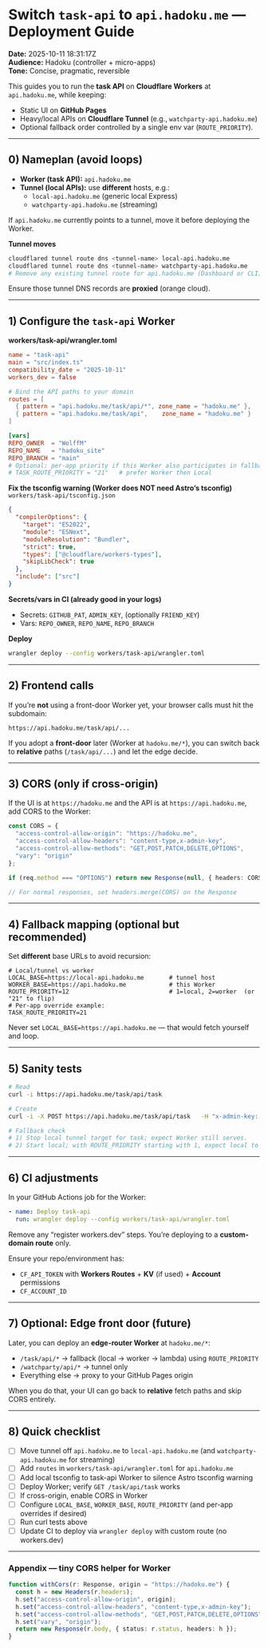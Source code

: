 # Switch `task-api` to `api.hadoku.me` — Deployment Guide
**Date:** 2025-10-11 18:31:17Z  
**Audience:** Hadoku (controller + micro-apps)  
**Tone:** Concise, pragmatic, reversible

This guides you to run the **task API** on **Cloudflare Workers** at `api.hadoku.me`, while keeping:
- Static UI on **GitHub Pages**
- Heavy/local APIs on **Cloudflare Tunnel** (e.g., `watchparty-api.hadoku.me`)
- Optional fallback order controlled by a single env var (`ROUTE_PRIORITY`).

---

## 0) Nameplan (avoid loops)
- **Worker (task API):** `api.hadoku.me`
- **Tunnel (local APIs):** use **different** hosts, e.g.:
  - `local-api.hadoku.me` (generic local Express)
  - `watchparty-api.hadoku.me` (streaming)
  
If `api.hadoku.me` currently points to a tunnel, move it before deploying the Worker.

**Tunnel moves**
```bash
cloudflared tunnel route dns <tunnel-name> local-api.hadoku.me
cloudflared tunnel route dns <tunnel-name> watchparty-api.hadoku.me
# Remove any existing tunnel route for api.hadoku.me (Dashboard or CLI)
```

Ensure those tunnel DNS records are **proxied** (orange cloud).

---

## 1) Configure the `task-api` Worker

**workers/task-api/wrangler.toml**
```toml
name = "task-api"
main = "src/index.ts"
compatibility_date = "2025-10-11"
workers_dev = false

# Bind the API paths to your domain
routes = [
  { pattern = "api.hadoku.me/task/api/*", zone_name = "hadoku.me" },
  { pattern = "api.hadoku.me/task/api",    zone_name = "hadoku.me" }
]

[vars]
REPO_OWNER  = "WolffM"
REPO_NAME   = "hadoku_site"
REPO_BRANCH = "main"
# Optional: per-app priority if this Worker also participates in fallback
# TASK_ROUTE_PRIORITY = "21"   # prefer Worker then Local
```

**Fix the tsconfig warning (Worker does NOT need Astro’s tsconfig)**
`workers/task-api/tsconfig.json`
```json
{
  "compilerOptions": {
    "target": "ES2022",
    "module": "ESNext",
    "moduleResolution": "Bundler",
    "strict": true,
    "types": ["@cloudflare/workers-types"],
    "skipLibCheck": true
  },
  "include": ["src"]
}
```

**Secrets/vars in CI (already good in your logs)**
- Secrets: `GITHUB_PAT`, `ADMIN_KEY`, (optionally `FRIEND_KEY`)
- Vars: `REPO_OWNER`, `REPO_NAME`, `REPO_BRANCH`

**Deploy**
```bash
wrangler deploy --config workers/task-api/wrangler.toml
```

---

## 2) Frontend calls

If you’re **not** using a front-door Worker yet, your browser calls must hit the subdomain:
```
https://api.hadoku.me/task/api/...
```

If you adopt a **front-door** later (Worker at `hadoku.me/*`), you can switch back to **relative** paths (`/task/api/...`) and let the edge decide.

---

## 3) CORS (only if cross-origin)
If the UI is at `https://hadoku.me` and the API is at `https://api.hadoku.me`, add CORS to the Worker:

```ts
const CORS = {
  "access-control-allow-origin": "https://hadoku.me",
  "access-control-allow-headers": "content-type,x-admin-key",
  "access-control-allow-methods": "GET,POST,PATCH,DELETE,OPTIONS",
  "vary": "origin"
};

if (req.method === "OPTIONS") return new Response(null, { headers: CORS });

// For normal responses, set headers.merge(CORS) on the Response
```

---

## 4) Fallback mapping (optional but recommended)

Set **different** base URLs to avoid recursion:
```env
# Local/tunnel vs worker
LOCAL_BASE=https://local-api.hadoku.me       # tunnel host
WORKER_BASE=https://api.hadoku.me            # this Worker
ROUTE_PRIORITY=12                            # 1=local, 2=worker  (or "21" to flip)
# Per-app override example:
TASK_ROUTE_PRIORITY=21
```

Never set `LOCAL_BASE=https://api.hadoku.me` — that would fetch yourself and loop.

---

## 5) Sanity tests

```bash
# Read
curl -i https://api.hadoku.me/task/api/task

# Create
curl -i -X POST https://api.hadoku.me/task/api/task   -H "x-admin-key: <key>" -H "content-type: application/json"   --data '{"title":"hello"}'

# Fallback check
# 1) Stop local tunnel target for task; expect Worker still serves.
# 2) Start local; with ROUTE_PRIORITY starting with 1, expect local to serve.
```

---

## 6) CI adjustments

In your GitHub Actions job for the Worker:
```yaml
- name: Deploy task-api
  run: wrangler deploy --config workers/task-api/wrangler.toml
```

Remove any “register workers.dev” steps. You’re deploying to a **custom-domain route** only.

Ensure your repo/environment has:
- `CF_API_TOKEN` with **Workers Routes** + **KV** (if used) + **Account** permissions
- `CF_ACCOUNT_ID`

---

## 7) Optional: Edge front door (future)

Later, you can deploy an **edge-router Worker** at `hadoku.me/*`:
- `/task/api/*` → fallback (local → worker → lambda) using `ROUTE_PRIORITY`
- `/watchparty/api/*` → tunnel only
- Everything else → proxy to your GitHub Pages origin

When you do that, your UI can go back to **relative** fetch paths and skip CORS entirely.

---

## 8) Quick checklist

- [ ] Move tunnel off `api.hadoku.me` to `local-api.hadoku.me` (and `watchparty-api.hadoku.me` for streaming)  
- [ ] Add `routes` in `workers/task-api/wrangler.toml` for `api.hadoku.me`  
- [ ] Add local tsconfig to task-api Worker to silence Astro tsconfig warning  
- [ ] Deploy Worker; verify `GET /task/api/task` works  
- [ ] If cross-origin, enable CORS in Worker  
- [ ] Configure `LOCAL_BASE`, `WORKER_BASE`, `ROUTE_PRIORITY` (and per-app overrides if desired)  
- [ ] Run curl tests above  
- [ ] Update CI to deploy via `wrangler deploy` with custom route (no workers.dev)

---

### Appendix — tiny CORS helper for Worker
```ts
function withCors(r: Response, origin = "https://hadoku.me") {
  const h = new Headers(r.headers);
  h.set("access-control-allow-origin", origin);
  h.set("access-control-allow-headers", "content-type,x-admin-key");
  h.set("access-control-allow-methods", "GET,POST,PATCH,DELETE,OPTIONS");
  h.set("vary", "origin");
  return new Response(r.body, { status: r.status, headers: h });
}
```
